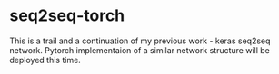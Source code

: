# seq2seq-torch

This is a trail and a continuation of my previous work - keras seq2seq network. 
Pytorch implementaion of a similar network structure will be deployed this time. 
